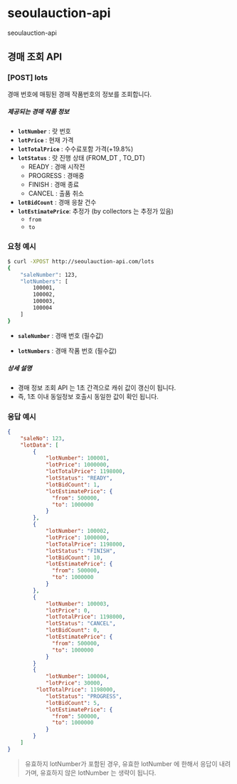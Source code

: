 # seoulauction-api
seoulauction-api

## 경매 조회 API

### [POST] lots

경매 번호에 매핑된 경매 작품번호의 정보를 조회합니다.



##### 제공되는 경매 작품 정보

* **`lotNumber`** : 랏 번호
* **`lotPrice`** : 현재 가격
* **`lotTotalPrice`** : 수수료포함 가격(+19.8%) 
* **`lotStatus`** : 랏 진행 상태 (FROM_DT , TO_DT)
  * READY : 경매 시작전
  * PROGRESS : 경매중
  * FINISH : 경매 종료
  * CANCEL : 출품 취소
* **`lotBidCount`** : 경매 응찰 건수 
* **`lotEstimatePrice`**: 추정가 (by collectors 는 추정가 있음)
  * `from`
  * `to`



### 요청 예시

```sh
$ curl -XPOST http://seoulauction-api.com/lots
{
	"saleNumber": 123,
	"lotNumbers": [
		100001,
		100002,
		100003,
		100004
	]
}
```

* **`saleNumber`** : 경매 번호 (필수값)

* **`lotNumbers`** : 경매 작품 번호 (필수값)



##### 상세 설명

* 경매 정보 조회 API 는 1초 간격으로 캐쉬 값이 갱신이 됩니다. 
* 즉, 1초 이내 동일정보 호출시 동일한 값이 확인 됩니다.



### 응답 예시

```json
{
    "saleNo": 123,
    "lotData": [
        {
            "lotNumber": 100001,
            "lotPrice": 1000000,
            "lotTotalPrice": 1198000,
            "lotStatus": "READY",  
            "lotBidCount": 1,
            "lotEstimatePrice": {
              "from": 500000,
              "to": 1000000
            }
        },
        {
            "lotNumber": 100002,
            "lotPrice": 1000000,
            "lotTotalPrice": 1198000,
            "lotStatus": "FINISH",  
            "lotBidCount": 10,
            "lotEstimatePrice": {
              "from": 500000,
              "to": 1000000
            }
        },
        {
            "lotNumber": 100003,
            "lotPrice": 0,
            "lotTotalPrice": 1198000,
            "lotStatus": "CANCEL",  
            "lotBidCount": 0,
            "lotEstimatePrice": {
              "from": 500000,
              "to": 1000000
            }
        }
        {
            "lotNumber": 100004,
            "lotPrice": 30000,
	     "lotTotalPrice": 1198000,
            "lotStatus": "PROGRESS",  
            "lotBidCount": 5,
            "lotEstimatePrice": {
              "from": 500000,
              "to": 1000000
            }
        } 
    ]
}
```


> 유효하지 lotNumber가 포함된 경우, 유효한 lotNumber 에 한해서 응답이 내려가며, 유효하지 않은 lotNumber 는 생략이 됩니다.


